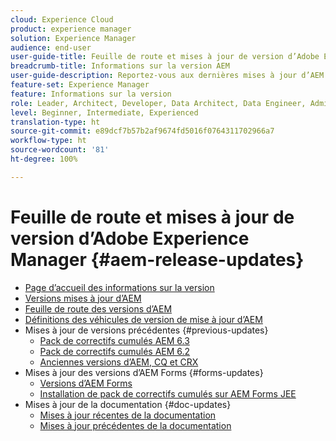 ```yaml
---
cloud: Experience Cloud
product: experience manager
solution: Experience Manager
audience: end-user
user-guide-title: Feuille de route et mises à jour de version d’Adobe Experience Manager
breadcrumb-title: Informations sur la version AEM
user-guide-description: Reportez-vous aux dernières mises à jour d’AEM.
feature-set: Experience Manager
feature: Informations sur la version
role: Leader, Architect, Developer, Data Architect, Data Engineer, Administrator, Business Practitioner
level: Beginner, Intermediate, Experienced
translation-type: ht
source-git-commit: e89dcf7b57b2af9674fd5016f0764311702966a7
workflow-type: ht
source-wordcount: '81'
ht-degree: 100%

---
```



# Feuille de route et mises à jour de version d’Adobe Experience Manager {#aem-release-updates}

+ [Page d’accueil des informations sur la version ](home.md)
+ [Versions mises à jour d’AEM](aem-releases-updates.md)
+ [Feuille de route des versions d’AEM](update-releases-roadmap.md)
+ [Définitions des véhicules de version de mise à jour d’AEM](update-release-vehicle-definitions.md)
+ Mises à jour de versions précédentes {#previous-updates}
   + [Pack de correctifs cumulés AEM 6.3](release-notes-aem-6-3-cumulative-fix-pack.md)
   + [Pack de correctifs cumulés AEM 6.2](release-notes-aem-6-2-cumulative-fix-pack.md)
   + [Anciennes versions d’AEM, CQ et CRX](aem-previous-versions.md)
+ Mises à jour des versions d’AEM Forms {#forms-updates}
   + [Versions d’AEM Forms](aem-forms-releases.md)
   + [Installation de pack de correctifs cumulés sur AEM Forms JEE](install-cfp-aem-forms-jee.md)
+ Mises à jour de la documentation {#doc-updates}
   + [Mises à jour récentes de la documentation](documentation-updates.md)
   + [Mises à jour précédentes de la documentation](previous-documentation-updates.md)
